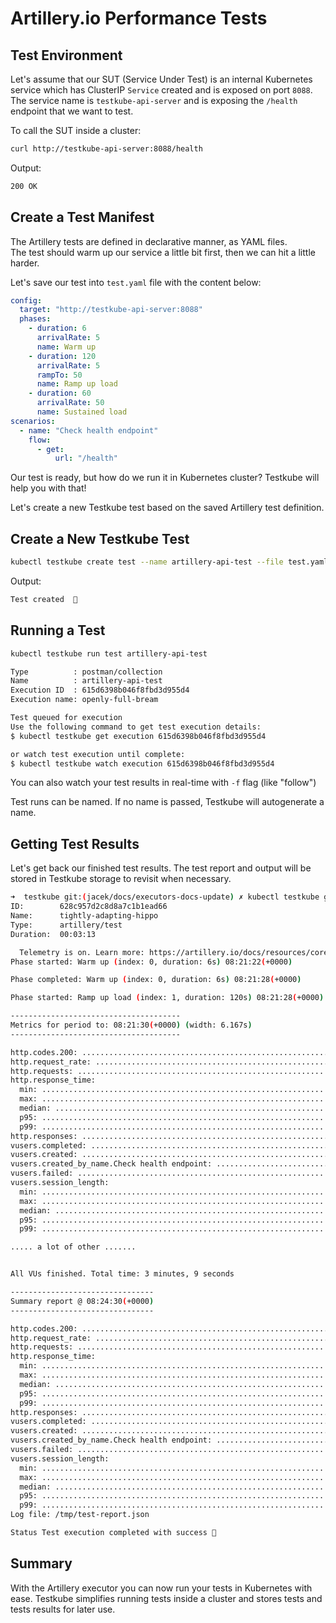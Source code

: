 # Artillery.io Performance Tests


## Test Environment

Let's assume that our SUT (Service Under Test) is an internal Kubernetes service which has
ClusterIP `Service` created and is exposed on port `8088`. The service name is `testkube-api-server`
and is exposing the `/health` endpoint that we want to test.

To call the SUT inside a cluster:

```sh
curl http://testkube-api-server:8088/health
```

Output:

```sh
200 OK
```

## Create a Test Manifest

The Artillery tests are defined in declarative manner, as YAML files.  
The test should warm up our service a little bit first, then we can hit a little harder.

Let's save our test into `test.yaml` file with the content below:   

```yaml
config:
  target: "http://testkube-api-server:8088"
  phases:
    - duration: 6
      arrivalRate: 5
      name: Warm up
    - duration: 120
      arrivalRate: 5
      rampTo: 50
      name: Ramp up load
    - duration: 60
      arrivalRate: 50
      name: Sustained load
scenarios:
  - name: "Check health endpoint"
    flow:
      - get:
          url: "/health"
```

Our test is ready, but how do we run it in Kubernetes cluster? Testkube will help you with that! 

Let's create a new Testkube test based on the saved Artillery test definition.

## Create a New Testkube Test

```sh
kubectl testkube create test --name artillery-api-test --file test.yaml --type artillery/test
```

Output:

```sh
Test created  🥇
```

## **Running a Test**

```sh
kubectl testkube run test artillery-api-test

Type          : postman/collection
Name          : artillery-api-test
Execution ID  : 615d6398b046f8fbd3d955d4
Execution name: openly-full-bream

Test queued for execution
Use the following command to get test execution details:
$ kubectl testkube get execution 615d6398b046f8fbd3d955d4

or watch test execution until complete:
$ kubectl testkube watch execution 615d6398b046f8fbd3d955d4
```

You can also watch your test results in real-time with `-f` flag (like "follow") 

Test runs can be named. If no name is passed, Testkube will autogenerate a name.

## Getting Test Results


Let's get back our finished test results. The test report and output will be stored in Testkube storage to revisit when necessary.

```sh
➜  testkube git:(jacek/docs/executors-docs-update) ✗ kubectl testkube get execution 628c957d2c8d8a7c1b1ead66                                                 
ID:        628c957d2c8d8a7c1b1ead66
Name:      tightly-adapting-hippo
Type:      artillery/test
Duration:  00:03:13

  Telemetry is on. Learn more: https://artillery.io/docs/resources/core/telemetry.html
Phase started: Warm up (index: 0, duration: 6s) 08:21:22(+0000)

Phase completed: Warm up (index: 0, duration: 6s) 08:21:28(+0000)

Phase started: Ramp up load (index: 1, duration: 120s) 08:21:28(+0000)

--------------------------------------
Metrics for period to: 08:21:30(+0000) (width: 6.167s)
--------------------------------------

http.codes.200: ................................................................ 41
http.request_rate: ............................................................. 9/sec
http.requests: ................................................................. 41
http.response_time:
  min: ......................................................................... 0
  max: ......................................................................... 5
  median: ...................................................................... 1
  p95: ......................................................................... 3
  p99: ......................................................................... 3
http.responses: ................................................................ 41
vusers.completed: .............................................................. 41
vusers.created: ................................................................ 41
vusers.created_by_name.Check health endpoint: .................................. 41
vusers.failed: ................................................................. 0
vusers.session_length:
  min: ......................................................................... 3.6
  max: ......................................................................... 73
  median: ...................................................................... 10.5
  p95: ......................................................................... 66
  p99: ......................................................................... 70.1

..... a lot of other .......


All VUs finished. Total time: 3 minutes, 9 seconds

--------------------------------
Summary report @ 08:24:30(+0000)
--------------------------------

http.codes.200: ................................................................ 6469
http.request_rate: ............................................................. 36/sec
http.requests: ................................................................. 6469
http.response_time:
  min: ......................................................................... 0
  max: ......................................................................... 17
  median: ...................................................................... 1
  p95: ......................................................................... 2
  p99: ......................................................................... 4
http.responses: ................................................................ 6469
vusers.completed: .............................................................. 6469
vusers.created: ................................................................ 6469
vusers.created_by_name.Check health endpoint: .................................. 6469
vusers.failed: ................................................................. 0
vusers.session_length:
  min: ......................................................................... 1.7
  max: ......................................................................... 73
  median: ...................................................................... 3
  p95: ......................................................................... 7.2
  p99: ......................................................................... 12.6
Log file: /tmp/test-report.json

Status Test execution completed with success 🥇

```

## Summary

With the Artillery executor you can now run your tests in Kubernetes with ease. Testkube simplifies running tests inside a cluster and stores tests and tests results for later use.
